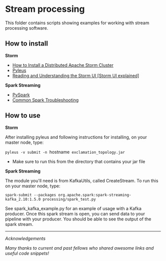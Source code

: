 # Stream processing

This folder contains scripts showing examples for working with stream processing software.

## How to install

**Storm**

* [How to Install a Distributed Apache Storm Cluster](http://knowm.org/how-to-install-a-distributed-apache-storm-cluster/)
* [Pyleus](https://github.com/Yelp/pyleus)
* [Reading and Understanding the Storm UI [Storm UI explained]](http://www.malinga.me/reading-and-understanding-the-storm-ui-storm-ui-explained/)

**Spark Streaming**

* [PySpark](http://spark.apache.org/docs/0.9.1/python-programming-guide.html)
* [Common Spark Troubleshooting](http://www.datastax.com/dev/blog/common-spark-troubleshooting)

## How to use

**Storm**

After installing pyleus and following instructions for installing, on your master node, type:

`pyleus -v submit -n `hostname` exclamation_topology.jar`

* Make sure to run this from the directory that contains your jar file

**Spark Streaming**

The module you'll need is from KafkaUtils, called CreateStream.
To run this on your master node, type:

`spark-submit --packages org.apache.spark:spark-streaming-kafka_2.10:1.5.0 processing/spark_test.py`

See spark_kafka_example.py for an example of usage with a Kafka producer. Once this spark stream is open, you can send data to your pipeline with your producer. You should be able to see the output of the spark stream.




---

*Acknowledgements*

*Many thanks to current and past fellows who shared awesome links and useful code snippets!*
